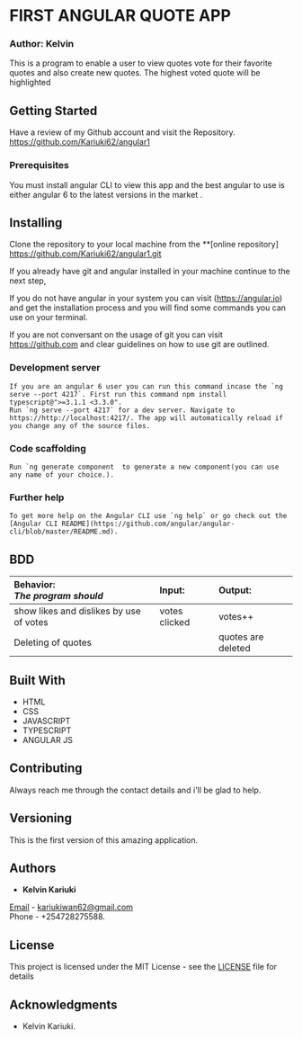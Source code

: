 # FIRST ANGULAR QUOTE APP

### Author: Kelvin 

This is a program to enable a user to view quotes vote for their favorite quotes and also create new quotes. The highest voted quote will be highlighted

## Getting Started
Have a review of my Github account and visit the Repository.
https://github.com/Kariuki62/angular1

### Prerequisites

You must install angular CLI to view this app and the best angular to use is either angular 6 to the latest versions in the market .

## Installing

Clone the repository to your local machine from the **[online repository]
https://github.com/Kariuki62/angular1.git

If you already have git and angular installed in your machine continue to the next step,

If you do not have angular in your system you can visit (https://angular.io) and get the installation process and you will find some commands you can use on your terminal.

If you are not conversant on the usage of git you can visit https://github.com and clear guidelines on how to use git are outlined.

### Development server
```
If you are an angular 6 user you can run this command incase the `ng serve --port 4217`. First run this command npm install typescript@">=3.1.1 <3.3.0".
Run `ng serve --port 4217` for a dev server. Navigate to https://http://localhost:4217/. The app will automatically reload if you change any of the source files.
```

### Code scaffolding
```
Run `ng generate component  to generate a new component(you can use any name of your choice.).
```
### Further help
```
To get more help on the Angular CLI use `ng help` or go check out the [Angular CLI README](https://github.com/angular/angular-cli/blob/master/README.md).
```

## BDD

| Behavior: <br>_The program should_         | Input:             |   Output:                   |
| :------------------------------------------| :------------------| :-------------------------- |
| show likes and dislikes by use of votes    | votes clicked      | votes++                     |
|Deleting of quotes|                         | quotes are deleted | deleted .                   |

## Built With

- HTML
- CSS
- JAVASCRIPT
- TYPESCRIPT
- ANGULAR JS

## Contributing

Always reach me through the contact details and i'll be glad to help.

## Versioning

This is the first version of this amazing application.

## Authors

- **Kelvin Kariuki** 

[Email](https://mail.google.com) - kariukiwan62@gmail.com <br>
Phone - +254728275588.

## License

This project is licensed under the MIT License - see the [LICENSE](LICENSE) file for details

## Acknowledgments

- Kelvin Kariuki.
